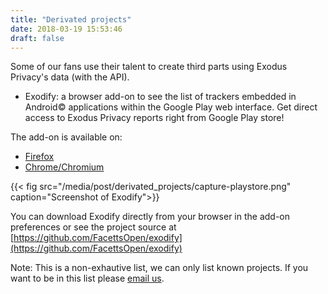 ```yaml
---
title: "Derivated projects"
date: 2018-03-19 15:53:46
draft: false
---
```


Some of our fans use their talent to create third parts using Exodus Privacy's data (with the API).

* Exodify: a browser add-on to see the list of trackers embedded in Android© applications within the Google Play web interface. Get direct access to Exodus Privacy reports right from Google Play store!

The add-on is available on:

* [Firefox](https://addons.mozilla.org/en-US/firefox/addon/exodify/)
* [Chrome/Chromium](https://chrome.google.com/webstore/detail/exodify/imfbjeceaelpdlhbeembaocakecajhlm)

{{< fig src="/media/post/derivated_projects/capture-playstore.png" caption="Screenshot of Exodify">}}

You can download Exodify directly from your browser in the add-on preferences or see the project source at [https://github.com/FacettsOpen/exodify](https://github.com/FacettsOpen/exodify)

Note: This is a non-exhautive list, we can only list known projects. If you want to be in this list please [email us](mailto:bureau@xodus-privacy.eu.org).
